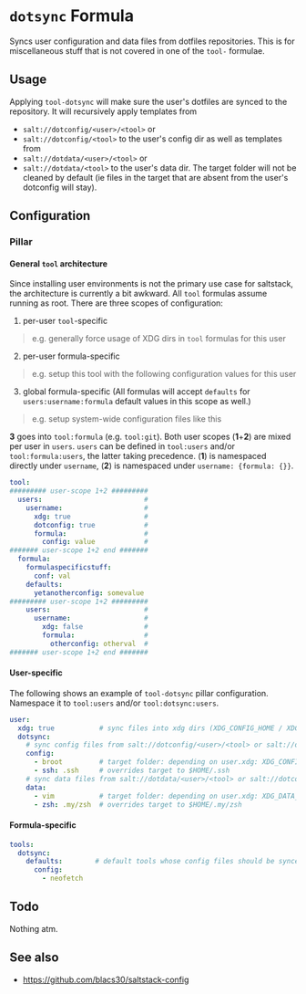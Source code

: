 # `dotsync` Formula
Syncs user configuration and data files from dotfiles repositories. This is for miscellaneous stuff that is not covered in one of the `tool-` formulae.

## Usage
Applying `tool-dotsync` will make sure the user's dotfiles are synced to the repository. It will recursively apply templates from
- `salt://dotconfig/<user>/<tool>` or
- `salt://dotconfig/<tool>`
to the user's config dir as well as templates from
- `salt://dotdata/<user>/<tool>` or
- `salt://dotdata/<tool>`
to the user's data dir. The target folder will not be cleaned by default (ie files in the target that are absent from the user's dotconfig will stay).

## Configuration
### Pillar
#### General `tool` architecture
Since installing user environments is not the primary use case for saltstack, the architecture is currently a bit awkward. All `tool` formulas assume running as root. There are three scopes of configuration:
1. per-user `tool`-specific
  > e.g. generally force usage of XDG dirs in `tool` formulas for this user
2. per-user formula-specific
  > e.g. setup this tool with the following configuration values for this user
3. global formula-specific (All formulas will accept `defaults` for `users:username:formula` default values in this scope as well.)
  > e.g. setup system-wide configuration files like this

**3** goes into `tool:formula` (e.g. `tool:git`). Both user scopes (**1**+**2**) are mixed per user in `users`. `users` can be defined in `tool:users` and/or `tool:formula:users`, the latter taking precedence. (**1**) is namespaced directly under `username`, (**2**) is namespaced under `username: {formula: {}}`.

```yaml
tool:
######### user-scope 1+2 #########
  users:                         #
    username:                    #
      xdg: true                  #
      dotconfig: true            #
      formula:                   #
        config: value            #
####### user-scope 1+2 end #######
  formula:
    formulaspecificstuff:
      conf: val
    defaults:
      yetanotherconfig: somevalue
######### user-scope 1+2 #########
    users:                       #
      username:                  #
        xdg: false               #
        formula:                 #
          otherconfig: otherval  #
####### user-scope 1+2 end #######
```


#### User-specific
The following shows an example of `tool-dotsync` pillar configuration. Namespace it to `tool:users` and/or `tool:dotsync:users`.
```yaml
user:
  xdg: true           # sync files into xdg dirs (XDG_CONFIG_HOME / XDG_DATA_HOME) by default
  dotsync:
    # sync config files from salt://dotconfig/<user>/<tool> or salt://dotconfig/<tool>
    config:
      - broot         # target folder: depending on user.xdg: XDG_CONFIG_HOME/broot or $HOME/.broot
      - ssh: .ssh     # overrides target to $HOME/.ssh
    # sync data files from salt://dotdata/<user>/<tool> or salt://dotconfig/<tool>
    data:
      - vim           # target folder: depending on user.xdg: XDG_DATA_HOME/vim or $HOME/.vim
      - zsh: .my/zsh  # overrides target to $HOME/.my/zsh
```

#### Formula-specific
```yaml
tools:
  dotsync:
    defaults:        # default tools whose config files should be synced
      config:
        - neofetch
```

## Todo
Nothing atm.

## See also
- https://github.com/blacs30/saltstack-config
